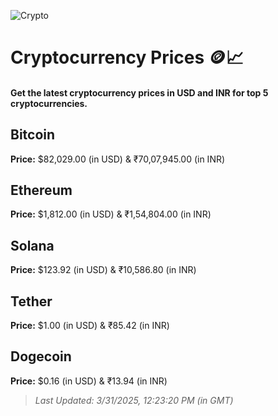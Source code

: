 
![Crypto](https://www.techguide.com.au/wp-content/uploads/2020/11/crypto3.jpeg)

# Cryptocurrency Prices 🪙📈

#### Get the latest cryptocurrency prices in USD and INR for top 5 cryptocurrencies.

## Bitcoin

**Price:** $82,029.00 (in USD) & ₹70,07,945.00 (in INR)

## Ethereum

**Price:** $1,812.00 (in USD) & ₹1,54,804.00 (in INR)

## Solana

**Price:** $123.92 (in USD) & ₹10,586.80 (in INR)

## Tether

**Price:** $1.00 (in USD) & ₹85.42 (in INR)

## Dogecoin

**Price:** $0.16 (in USD) & ₹13.94 (in INR)

> _Last Updated: 3/31/2025, 12:23:20 PM (in GMT)_
